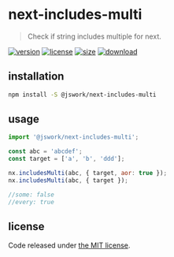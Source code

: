 # next-includes-multi
> Check if string includes multiple for next.

[![version][version-image]][version-url]
[![license][license-image]][license-url]
[![size][size-image]][size-url]
[![download][download-image]][download-url]

## installation
```bash
npm install -S @jswork/next-includes-multi
```

## usage
```js
import '@jswork/next-includes-multi';

const abc = 'abcdef';
const target = ['a', 'b', 'ddd'];

nx.includesMulti(abc, { target, aor: true });
nx.includesMulti(abc, { target });

//some: false
//every: true
```

## license
Code released under [the MIT license](https://github.com/afeiship/next-includes-multi/blob/master/LICENSE.txt).

[version-image]: https://img.shields.io/npm/v/@jswork/next-includes-multi
[version-url]: https://npmjs.org/package/@jswork/next-includes-multi

[license-image]: https://img.shields.io/npm/l/@jswork/next-includes-multi
[license-url]: https://github.com/afeiship/next-includes-multi/blob/master/LICENSE.txt

[size-image]: https://img.shields.io/bundlephobia/minzip/@jswork/next-includes-multi
[size-url]: https://github.com/afeiship/next-includes-multi/blob/master/dist/next-includes-multi.min.js

[download-image]: https://img.shields.io/npm/dm/@jswork/next-includes-multi
[download-url]: https://www.npmjs.com/package/@jswork/next-includes-multi
